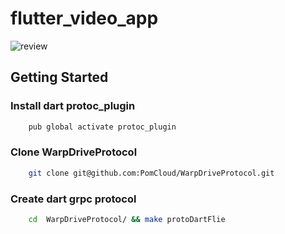 # flutter_video_app

![review](https://repository-images.githubusercontent.com/435570436/1bb6375b-a1e0-4d6a-9d37-5207b2ad7379)

## Getting Started

### Install dart protoc_plugin
```zsh 
    pub global activate protoc_plugin

```
### Clone WarpDriveProtocol

```zsh 
    git clone git@github.com:PomCloud/WarpDriveProtocol.git 
```

### Create dart grpc protocol

```zsh 
    cd  WarpDriveProtocol/ && make protoDartFlie  
```
